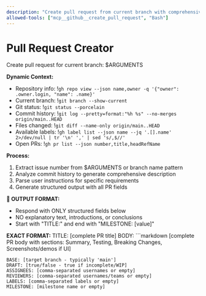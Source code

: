```yaml
---
description: "Create pull request from current branch with comprehensive description"
allowed-tools: ["mcp__github__create_pull_request", "Bash"]
---
```


# Pull Request Creator

Create pull request for current branch: $ARGUMENTS

**Dynamic Context:**
- Repository info: !`gh repo view --json name,owner -q '{"owner": .owner.login, "name": .name}'`
- Current branch: !`git branch --show-current`
- Git status: !`git status --porcelain`
- Commit history: !`git log --pretty=format:"%h %s" --no-merges origin/main..HEAD`
- Files changed: !`git diff --name-only origin/main..HEAD`
- Available labels: !`gh label list --json name --jq '.[].name' 2>/dev/null | tr '\n' ',' | sed 's/,$//'`
- Open PRs: !`gh pr list --json number,title,headRefName`

**Process:**
1. Extract issue number from $ARGUMENTS or branch name pattern
2. Analyze commit history to generate comprehensive description
3. Parse user instructions for specific requirements
4. Generate structured output with all PR fields

**🚨 OUTPUT FORMAT:**
- Respond with ONLY structured fields below
- NO explanatory text, introductions, or conclusions
- Start with "TITLE:" and end with "MILESTONE: [value]"

**EXACT FORMAT:**
TITLE: [complete PR title]
BODY: ```markdown
[complete PR body with sections: Summary, Testing, Breaking Changes, Screenshots/demos if UI]
```
BASE: [target branch - typically 'main']
DRAFT: [true/false - true if incomplete/WIP]
ASSIGNEES: [comma-separated usernames or empty]
REVIEWERS: [comma-separated usernames/teams or empty]
LABELS: [comma-separated labels or empty]
MILESTONE: [milestone name or empty]
